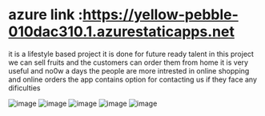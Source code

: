# azure link :https://yellow-pebble-010dac310.1.azurestaticapps.net
it is a lifestyle based project it is done for future ready talent in this project we can sell fruits and the customers can order them from home 
it is very useful and no0w a days the people are more intrested in online shopping and online orders 
the app contains option for contacting us if they face any dificulties

![image](https://user-images.githubusercontent.com/89773838/179343073-3fc6a859-9f4c-4b17-b7d7-d1b3af6b4be0.png)
![image](https://user-images.githubusercontent.com/89773838/179343085-386a695b-b505-4c48-ae27-67a663fcabfd.png)
![image](https://user-images.githubusercontent.com/89773838/179343107-ae5e7ee4-74c1-4c86-8f52-2641a985588d.png)
![image](https://user-images.githubusercontent.com/89773838/179343120-9465a9e7-347c-4ee0-9328-386f7f751fc2.png)
![image](https://user-images.githubusercontent.com/89773838/179343131-ee4f7122-c32e-4b80-8a3c-67c9d4623244.png)
